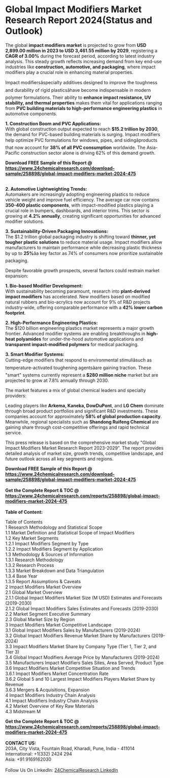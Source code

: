 <h1>Global Impact Modifiers Market Research Report 2024(Status and Outlook)</h1><p>The global <strong>impact modifiers market</strong> is projected to grow from <strong>USD 2,899.00 million in 2023 to USD 3,461.55 million by 2029</strong>, registering a <strong>CAGR of 3.00%</strong> during the forecast period, according to latest industry analysis. This steady growth reflects increasing demand from key end-use industries like <strong>construction, automotive, and packaging</strong>, where impact modifiers play a crucial role in enhancing material properties.</p><p>Impact modifiersâspecialty additives designed to improve the toughness and durability of rigid plasticsâhave become indispensable in modern polymer formulations. Their ability to <strong>enhance impact resistance, UV stability, and thermal properties</strong> makes them vital for applications ranging from <strong>PVC building materials to high-performance engineering plastics</strong> in automotive components.</p><p><strong>1. Construction Boom and PVC Applications:</strong><br>
With global construction output expected to reach <strong>$15.2 trillion by 2030</strong>, the demand for PVC-based building materials is surging. Impact modifiers help optimize PVC formulations for windows, pipes, and sidingâproducts that now account for <strong>38% of all PVC consumption</strong> worldwide. The Asia-Pacific construction sector alone is driving 62% of this demand growth.</p><div><b>Download FREE Sample of this Report @ 
            <a href="https://www.24chemicalresearch.com/download-sample/258898/global-impact-modifiers-market-2024-475">
            https://www.24chemicalresearch.com/download-sample/258898/global-impact-modifiers-market-2024-475</a></b></div><br><p><strong>2. Automotive Lightweighting Trends:</strong><br>
Automakers are increasingly adopting engineering plastics to reduce vehicle weight and improve fuel efficiency. The average car now contains <strong>350-400 plastic components</strong>, with impact-modified plastics playing a crucial role in bumpers, dashboards, and interior trims. This sector is growing at <strong>4.2% annually</strong>, creating significant opportunities for advanced modifier solutions.</p><p><strong>3. Sustainability-Driven Packaging Innovations:</strong><br>
The $1.2 trillion global packaging industry is shifting toward <strong>thinner, yet tougher plastic solutions</strong> to reduce material usage. Impact modifiers allow manufacturers to maintain performance while decreasing plastic thickness by up to <strong>25%</strong>âa key factor as 74% of consumers now prioritize sustainable packaging.</p><p>Despite favorable growth prospects, several factors could restrain market expansion:</p><p><strong>1. Bio-based Modifier Development:</strong><br>
With sustainability becoming paramount, research into <strong>plant-derived impact modifiers</strong> has accelerated. New modifiers based on modified natural rubbers and bio-acrylics now account for 9% of R&amp;D projects industry-wide, offering comparable performance with a <strong>42% lower carbon footprint</strong>.</p><p><strong>2. High-Performance Engineering Plastics:</strong><br>
The $120 billion engineering plastics market represents a major growth frontier. Advanced modifier systems are enabling breakthroughs in <strong>high-heat polyamides</strong> for under-the-hood automotive applications and <strong>transparent impact-modified polymers</strong> for medical packaging.</p><p><strong>3. Smart Modifier Systems:</strong><br>
Cutting-edge modifiers that respond to environmental stimuliâsuch as temperature-activated toughening agentsâare gaining traction. These "smart" systems currently represent a <strong>$280 million niche</strong> market but are projected to grow at 7.8% annually through 2030.</p><p>The market features a mix of global chemical leaders and specialty providers:</p><p>Leading players like <strong>Arkema, Kaneka, DowDuPont</strong>, and <strong>LG Chem</strong> dominate through broad product portfolios and significant R&amp;D investments. These companies account for approximately <strong>58% of global production capacity</strong>. Meanwhile, regional specialists such as <strong>Shandong Ruifeng Chemical</strong> are gaining share through cost-competitive offerings and rapid technical service.</p><p>This press release is based on the comprehensive market study "Global Impact Modifiers Market Research Report 2023-2029". The report provides detailed analysis of market size, growth trends, competitive landscape, and future outlook across all key segments and regions.</p><div><b>Download FREE Sample of this Report @ 
            <a href="https://www.24chemicalresearch.com/download-sample/258898/global-impact-modifiers-market-2024-475">
            https://www.24chemicalresearch.com/download-sample/258898/global-impact-modifiers-market-2024-475</a></b></div><br><div><b>Get the Complete Report & TOC @ 
            <a href="https://www.24chemicalresearch.com/reports/258898/global-impact-modifiers-market-2024-475">
            https://www.24chemicalresearch.com/reports/258898/global-impact-modifiers-market-2024-475</a></b></div><br>
            <b>Table of Content:</b><p>Table of Contents<br />
1 Research Methodology and Statistical Scope<br />
1.1 Market Definition and Statistical Scope of Impact Modifiers<br />
1.2 Key Market Segments<br />
1.2.1 Impact Modifiers Segment by Type<br />
1.2.2 Impact Modifiers Segment by Application<br />
1.3 Methodology & Sources of Information<br />
1.3.1 Research Methodology<br />
1.3.2 Research Process<br />
1.3.3 Market Breakdown and Data Triangulation<br />
1.3.4 Base Year<br />
1.3.5 Report Assumptions & Caveats<br />
2 Impact Modifiers Market Overview<br />
2.1 Global Market Overview<br />
2.1.1 Global Impact Modifiers Market Size (M USD) Estimates and Forecasts (2019-2030)<br />
2.1.2 Global Impact Modifiers Sales Estimates and Forecasts (2019-2030)<br />
2.2 Market Segment Executive Summary<br />
2.3 Global Market Size by Region<br />
3 Impact Modifiers Market Competitive Landscape<br />
3.1 Global Impact Modifiers Sales by Manufacturers (2019-2024)<br />
3.2 Global Impact Modifiers Revenue Market Share by Manufacturers (2019-2024)<br />
3.3 Impact Modifiers Market Share by Company Type (Tier 1, Tier 2, and Tier 3)<br />
3.4 Global Impact Modifiers Average Price by Manufacturers (2019-2024)<br />
3.5 Manufacturers Impact Modifiers Sales Sites, Area Served, Product Type<br />
3.6 Impact Modifiers Market Competitive Situation and Trends<br />
3.6.1 Impact Modifiers Market Concentration Rate<br />
3.6.2 Global 5 and 10 Largest Impact Modifiers Players Market Share by Revenue<br />
3.6.3 Mergers & Acquisitions, Expansion<br />
4 Impact Modifiers Industry Chain Analysis<br />
4.1 Impact Modifiers Industry Chain Analysis<br />
4.2 Market Overview of Key Raw Materials<br />
4.3 Midstream M</p><div><b>Get the Complete Report & TOC @ 
            <a href="https://www.24chemicalresearch.com/reports/258898/global-impact-modifiers-market-2024-475">
            https://www.24chemicalresearch.com/reports/258898/global-impact-modifiers-market-2024-475</a></b></div><br><b>CONTACT US:</b><br>
            203A, City Vista, Fountain Road, Kharadi, Pune, India - 411014<br>
            International: +1(332) 2424 294<br>
            Asia: +91 9169162030 <br><br>
            Follow Us On LinkedIn: <a href="https://www.linkedin.com/company/24chemicalresearch/">24ChemicalResearch LinkedIn</a>